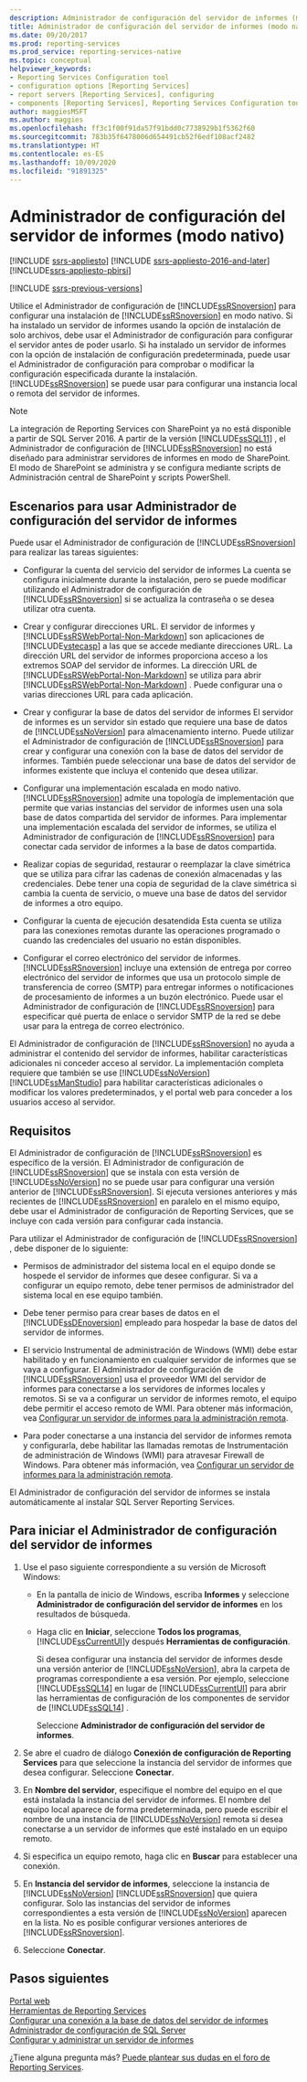 ```yaml
---
description: Administrador de configuración del servidor de informes (modo nativo)
title: Administrador de configuración del servidor de informes (modo nativo) | Microsoft Docs
ms.date: 09/20/2017
ms.prod: reporting-services
ms.prod_service: reporting-services-native
ms.topic: conceptual
helpviewer_keywords:
- Reporting Services Configuration tool
- configuration options [Reporting Services]
- report servers [Reporting Services], configuring
- components [Reporting Services], Reporting Services Configuration tool
author: maggiesMSFT
ms.author: maggies
ms.openlocfilehash: ff3c1f00f91da57f91bdd0c7738929b1f5362f60
ms.sourcegitcommit: 783b35f6478006d654491cb52f6edf108acf2482
ms.translationtype: HT
ms.contentlocale: es-ES
ms.lasthandoff: 10/09/2020
ms.locfileid: "91891325"
---
```

# <a name="report-server-configuration-manager-native-mode"></a>Administrador de configuración del servidor de informes (modo nativo)

[!INCLUDE [ssrs-appliesto](../../includes/ssrs-appliesto.md)] [!INCLUDE [ssrs-appliesto-2016-and-later](../../includes/ssrs-appliesto-2016-and-later.md)] [!INCLUDE[ssrs-appliesto-pbirsi](../../includes/ssrs-appliesto-pbirs.md)]

[!INCLUDE [ssrs-previous-versions](../../includes/ssrs-previous-versions.md)]

Utilice el Administrador de configuración de [!INCLUDE[ssRSnoversion](../../includes/ssrsnoversion-md.md)] para configurar una instalación de [!INCLUDE[ssRSnoversion](../../includes/ssrsnoversion-md.md)] en modo nativo. Si ha instalado un servidor de informes usando la opción de instalación de solo archivos, debe usar el Administrador de configuración para configurar el servidor antes de poder usarlo. Si ha instalado un servidor de informes con la opción de instalación de configuración predeterminada, puede usar el Administrador de configuración para comprobar o modificar la configuración especificada durante la instalación. [!INCLUDE[ssRSnoversion](../../includes/ssrsnoversion-md.md)] se puede usar para configurar una instancia local o remota del servidor de informes.

> [!NOTE]
> La integración de Reporting Services con SharePoint ya no está disponible a partir de SQL Server 2016. A partir de la versión [!INCLUDE[ssSQL11](../../includes/sssql11-md.md)] , el Administrador de configuración de [!INCLUDE[ssRSnoversion](../../includes/ssrsnoversion-md.md)] no está diseñado para administrar servidores de informes en modo de SharePoint. El modo de SharePoint se administra y se configura mediante scripts de Administración central de SharePoint y scripts PowerShell.  
  
##  <a name="scenarios-to-use-report-server-configuration-manager"></a><a name="bkmk_scenarios"></a> Escenarios para usar Administrador de configuración del servidor de informes  
 Puede usar el Administrador de configuración de [!INCLUDE[ssRSnoversion](../../includes/ssrsnoversion-md.md)] para realizar las tareas siguientes:  
  
-   Configurar la cuenta del servicio del servidor de informes La cuenta se configura inicialmente durante la instalación, pero se puede modificar utilizando el Administrador de configuración de [!INCLUDE[ssRSnoversion](../../includes/ssrsnoversion-md.md)] si se actualiza la contraseña o se desea utilizar otra cuenta.  
  
-   Crear y configurar direcciones URL. El servidor de informes y [!INCLUDE[ssRSWebPortal-Non-Markdown](../../includes/ssrswebportal-non-markdown-md.md)] son aplicaciones de [!INCLUDE[vstecasp](../../includes/vstecasp-md.md)] a las que se accede mediante direcciones URL. La dirección URL del servidor de informes proporciona acceso a los extremos SOAP del servidor de informes. La dirección URL de [!INCLUDE[ssRSWebPortal-Non-Markdown](../../includes/ssrswebportal-non-markdown-md.md)] se utiliza para abrir [!INCLUDE[ssRSWebPortal-Non-Markdown](../../includes/ssrswebportal-non-markdown-md.md)] . Puede configurar una o varias direcciones URL para cada aplicación.  
  
-   Crear y configurar la base de datos del servidor de informes El servidor de informes es un servidor sin estado que requiere una base de datos de [!INCLUDE[ssNoVersion](../../includes/ssnoversion-md.md)] para almacenamiento interno. Puede utilizar el Administrador de configuración de [!INCLUDE[ssRSnoversion](../../includes/ssrsnoversion-md.md)] para crear y configurar una conexión con la base de datos del servidor de informes. También puede seleccionar una base de datos del servidor de informes existente que incluya el contenido que desea utilizar.  
  
-   Configurar una implementación escalada en modo nativo. [!INCLUDE[ssRSnoversion](../../includes/ssrsnoversion-md.md)] admite una topología de implementación que permite que varias instancias del servidor de informes usen una sola base de datos compartida del servidor de informes. Para implementar una implementación escalada del servidor de informes, se utiliza el Administrador de configuración de [!INCLUDE[ssRSnoversion](../../includes/ssrsnoversion-md.md)] para conectar cada servidor de informes a la base de datos compartida.  
  
-   Realizar copias de seguridad, restaurar o reemplazar la clave simétrica que se utiliza para cifrar las cadenas de conexión almacenadas y las credenciales. Debe tener una copia de seguridad de la clave simétrica si cambia la cuenta de servicio, o mueve una base de datos del servidor de informes a otro equipo.  
  
-   Configurar la cuenta de ejecución desatendida Esta cuenta se utiliza para las conexiones remotas durante las operaciones programado o cuando las credenciales del usuario no están disponibles.  
  
-   Configurar el correo electrónico del servidor de informes. [!INCLUDE[ssRSnoversion](../../includes/ssrsnoversion-md.md)] incluye una extensión de entrega por correo electrónico del servidor de informes que usa un protocolo simple de transferencia de correo (SMTP) para entregar informes o notificaciones de procesamiento de informes a un buzón electrónico. Puede usar el Administrador de configuración de [!INCLUDE[ssRSnoversion](../../includes/ssrsnoversion-md.md)] para especificar qué puerta de enlace o servidor SMTP de la red se debe usar para la entrega de correo electrónico.  
  
 El Administrador de configuración de [!INCLUDE[ssRSnoversion](../../includes/ssrsnoversion-md.md)] no ayuda a administrar el contenido del servidor de informes, habilitar características adicionales ni conceder acceso al servidor. La implementación completa requiere que también se use [!INCLUDE[ssNoVersion](../../includes/ssnoversion-md.md)] [!INCLUDE[ssManStudio](../../includes/ssmanstudio-md.md)] para habilitar características adicionales o modificar los valores predeterminados, y el portal web para conceder a los usuarios acceso al servidor.

##  <a name="requirements"></a><a name="bkmk_requirements"></a> Requisitos

El Administrador de configuración de [!INCLUDE[ssRSnoversion](../../includes/ssrsnoversion-md.md)] es específico de la versión. El Administrador de configuración de [!INCLUDE[ssRSnoversion](../../includes/ssrsnoversion-md.md)] que se instala con esta versión de [!INCLUDE[ssNoVersion](../../includes/ssnoversion-md.md)] no se puede usar para configurar una versión anterior de [!INCLUDE[ssRSnoversion](../../includes/ssrsnoversion-md.md)]. Si ejecuta versiones anteriores y más recientes de [!INCLUDE[ssRSnoversion](../../includes/ssrsnoversion-md.md)] en paralelo en el mismo equipo, debe usar el Administrador de configuración de Reporting Services, que se incluye con cada versión para configurar cada instancia.  

Para utilizar el Administrador de configuración de [!INCLUDE[ssRSnoversion](../../includes/ssrsnoversion-md.md)] , debe disponer de lo siguiente:

- Permisos de administrador del sistema local en el equipo donde se hospede el servidor de informes que desee configurar. Si va a configurar un equipo remoto, debe tener permisos de administrador del sistema local en ese equipo también.

- Debe tener permiso para crear bases de datos en el [!INCLUDE[ssDEnoversion](../../includes/ssdenoversion-md.md)] empleado para hospedar la base de datos del servidor de informes.

- El servicio Instrumental de administración de Windows (WMI) debe estar habilitado y en funcionamiento en cualquier servidor de informes que se vaya a configurar. El Administrador de configuración de [!INCLUDE[ssRSnoversion](../../includes/ssrsnoversion-md.md)] usa el proveedor WMI del servidor de informes para conectarse a los servidores de informes locales y remotos. Si se va a configurar un servidor de informes remoto, el equipo debe permitir el acceso remoto de WMI. Para obtener más información, vea [Configurar un servidor de informes para la administración remota](../../reporting-services/report-server/configure-a-report-server-for-remote-administration.md).  

- Para poder conectarse a una instancia del servidor de informes remota y configurarla, debe habilitar las llamadas remotas de Instrumentación de administración de Windows (WMI) para atravesar Firewall de Windows. Para obtener más información, vea [Configurar un servidor de informes para la administración remota](../../reporting-services/report-server/configure-a-report-server-for-remote-administration.md).

El Administrador de configuración del servidor de informes se instala automáticamente al instalar SQL Server Reporting Services.

##  <a name="to-start-the-report-server-configuration-manager"></a><a name="bkmk_start_configuration_manager"></a> Para iniciar el Administrador de configuración del servidor de informes

1.  Use el paso siguiente correspondiente a su versión de Microsoft Windows:

    - En la pantalla de inicio de Windows, escriba **Informes** y seleccione **Administrador de configuración del servidor de informes** en los resultados de búsqueda.

    - Haga clic en **Iniciar**, seleccione **Todos los programas**, [!INCLUDE[ssCurrentUI](../../includes/sscurrentui-md.md)]y después **Herramientas de configuración**.

         Si desea configurar una instancia del servidor de informes desde una versión anterior de [!INCLUDE[ssNoVersion](../../includes/ssnoversion-md.md)], abra la carpeta de programas correspondiente a esa versión. Por ejemplo, seleccione [!INCLUDE[ssSQL14](../../includes/sssql14-md.md)] en lugar de [!INCLUDE[ssCurrentUI](../../includes/sscurrentui-md.md)] para abrir las herramientas de configuración de los componentes de servidor de [!INCLUDE[ssSQL14](../../includes/sssql14-md.md)] .

         Seleccione **Administrador de configuración del servidor de informes**.

2. Se abre el cuadro de diálogo **Conexión de configuración de Reporting Services** para que seleccione la instancia del servidor de informes que desea configurar. Seleccione **Conectar**.

3. En **Nombre del servidor**, especifique el nombre del equipo en el que está instalada la instancia del servidor de informes. El nombre del equipo local aparece de forma predeterminada, pero puede escribir el nombre de una instancia de [!INCLUDE[ssNoVersion](../../includes/ssnoversion-md.md)] remota si desea conectarse a un servidor de informes que esté instalado en un equipo remoto.

4. Si especifica un equipo remoto, haga clic en **Buscar** para establecer una conexión.

5. En **Instancia del servidor de informes**, seleccione la instancia de [!INCLUDE[ssNoVersion](../../includes/ssnoversion-md.md)] [!INCLUDE[ssRSnoversion](../../includes/ssrsnoversion-md.md)] que quiera configurar. Solo las instancias del servidor de informes correspondientes a esta versión de [!INCLUDE[ssNoVersion](../../includes/ssnoversion-md.md)] aparecen en la lista. No es posible configurar versiones anteriores de [!INCLUDE[ssRSnoversion](../../includes/ssrsnoversion-md.md)].

6. Seleccione **Conectar**.

## <a name="next-steps"></a>Pasos siguientes

[Portal web](../../reporting-services/web-portal-ssrs-native-mode.md)   
[Herramientas de Reporting Services](../../reporting-services/tools/reporting-services-tools.md)   
[Configurar una conexión a la base de datos del servidor de informes](../../reporting-services/install-windows/configure-a-report-server-database-connection-ssrs-configuration-manager.md)   
[Administrador de configuración de SQL Server](../../relational-databases/sql-server-configuration-manager.md)   
[Configurar y administrar un servidor de informes](../../reporting-services/report-server/configure-and-administer-a-report-server-ssrs-native-mode.md)  

¿Tiene alguna pregunta más? [Puede plantear sus dudas en el foro de Reporting Services](https://go.microsoft.com/fwlink/?LinkId=620231).
